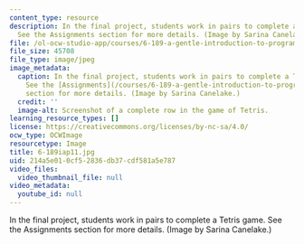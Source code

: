 ```yaml
---
content_type: resource
description: In the final project, students work in pairs to complete a Tetris game.
  See the Assignments section for more details. (Image by Sarina Canelake.)
file: /ol-ocw-studio-app/courses/6-189-a-gentle-introduction-to-programming-using-python-january-iap-2011/214a5e010cf52836db37cdf581a5e787_6-189iap11.jpg
file_size: 45708
file_type: image/jpeg
image_metadata:
  caption: In the final project, students work in pairs to complete a Tetris game.
    See the [Assignments](/courses/6-189-a-gentle-introduction-to-programming-using-python-january-iap-2011/pages/assignments)
    section for more details. (Image by Sarina Canelake.)
  credit: ''
  image-alt: Screenshot of a complete row in the game of Tetris.
learning_resource_types: []
license: https://creativecommons.org/licenses/by-nc-sa/4.0/
ocw_type: OCWImage
resourcetype: Image
title: 6-189iap11.jpg
uid: 214a5e01-0cf5-2836-db37-cdf581a5e787
video_files:
  video_thumbnail_file: null
video_metadata:
  youtube_id: null
---
```

In the final project, students work in pairs to complete a Tetris game. See the Assignments section for more details. (Image by Sarina Canelake.)